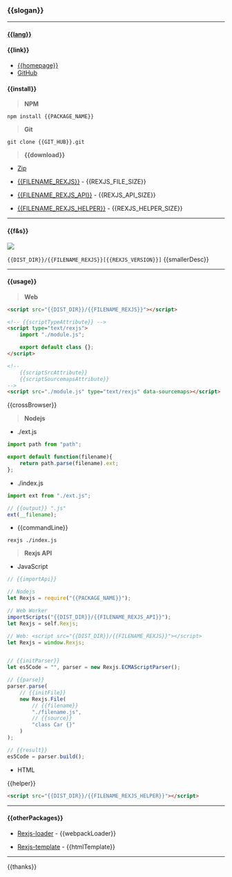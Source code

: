 ### {{slogan}}

------

#### [{{lang}}]({{GIT_HUB}}/{{langPath}})

#### {{link}}
* [{{homepage}}](http://www.rexjs.org)
* [GitHub]({{GIT_HUB}})

#### {{install}}
> **NPM**
```
npm install {{PACKAGE_NAME}}
```

> **Git**
```
git clone {{GIT_HUB}}.git
```

> **{{download}}**

* [Zip]({{GIT_HUB}}/archive/master.zip)

* [{{FILENAME_REXJS}}]({{GIT_HUB_USER_CONTENT}}/{{DIST_DIR}}/{{FILENAME_REXJS}}) - {{REXJS_FILE_SIZE}}

* [{{FILENAME_REXJS_API}}]({{GIT_HUB_USER_CONTENT}}/{{DIST_DIR}}/{{FILENAME_REXJS_API}}) - {{REXJS_API_SIZE}}

* [{{FILENAME_REXJS_HELPER}}]({{GIT_HUB_USER_CONTENT}}/{{DIST_DIR}}/{{FILENAME_REXJS_HELPER}}) - {{REXJS_HELPER_SIZE}}

-----

#### {{f&s}}
![]({{GIT_HUB_USER_CONTENT}}/doc/image/compare.jpg)

`{{DIST_DIR}}/{{FILENAME_REXJS}}[{{REXJS_VERSION}}]` {{smallerDesc}}

-----

#### {{usage}}

> **Web**
```html
<script src="{{DIST_DIR}}/{{FILENAME_REXJS}}"></script>

<!-- {{scriptTypeAttribute}} -->
<script type="text/rexjs">
	import "./module.js";

	export default class {};
</script>

<!--
	{{scriptSrcAttribute}}
	{{scriptSourcemapsAttribute}}
-->
<script src="./module.js" type="text/rexjs" data-sourcemaps></script>
```
{{crossBrowser}}

> **Nodejs**

* ./ext.js
```js
import path from "path";

export default function(filename){
	return path.parse(filename).ext;
};
```

* ./index.js
```js
import ext from "./ext.js";

// {{output}} ".js"
ext(__filename);
```

* {{commandLine}}
```
rexjs ./index.js
```

> **Rexjs API**

* JavaScript
```js
// {{importApi}}

// Nodejs
let Rexjs = require("{{PACKAGE_NAME}}");

// Web Worker
importScripts("{{DIST_DIR}}/{{FILENAME_REXJS_API}}");
let Rexjs = self.Rexjs;

// Web: <script src="{{DIST_DIR}}/{{FILENAME_REXJS}}"></script>
let Rexjs = window.Rexjs;


// {{initParser}}
let es5Code = "", parser = new Rexjs.ECMAScriptParser();

// {{parse}}
parser.parse(
	// {{initFile}}
	new Rexjs.File(
		// {{filename}}
		"./filename.js",
		// {{source}}
		"class Car {}"
	)
);

// {{result}}
es5Code = parser.build();
```

* HTML

{{helper}}
```html
<script src="{{DIST_DIR}}/{{FILENAME_REXJS_HELPER}}"></script>
```

-----

#### {{otherPackages}}

* [Rexjs-loader]({{GIT_HUB}}-loader) - {{webpackLoader}}

* [Rexjs-template]({{GIT_HUB}}-template) - {{htmlTemplate}}

-----

{{thanks}}